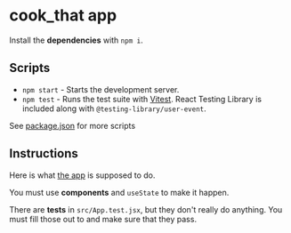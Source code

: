 # cook_that app

Install the **dependencies** with `npm i`.

## Scripts

- `npm start` - Starts the development server.
- `npm test` - Runs the test suite with [Vitest](https://vitest.dev/guide/cli.html#commands). React Testing Library is included along with `@testing-library/user-event`.

See [package.json](./package.json) for more scripts

## Instructions

Here is what [the app](https://kodeden-m4w1h-word.netlify.app/) is supposed to do.

You must use **components** and `useState` to make it happen.

There are **tests** in `src/App.test.jsx`, but they don't really do anything. You must fill those out to and make sure that they pass.
